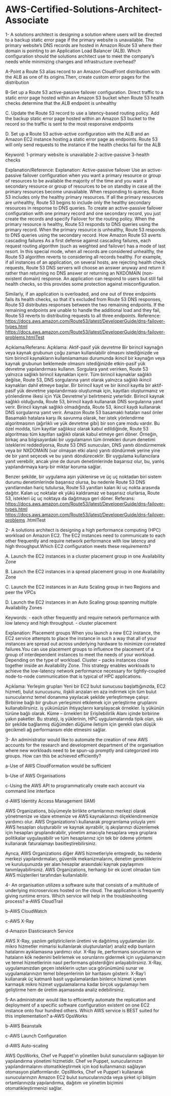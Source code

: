 # AWS-Certified-Solutions-Architect-Associate

1- A solutions architect is designing a solution where users will be directed to a backup static error page if the  primary website is unavailable. The primary website’s DNS records are hosted in Amazon Route 53 where  their domain is pointing to an Application Load Balancer (ALB).
Which configuration should the solutions architect use to meet the company’s needs while minimizing changes and infrastructure overhead?

A-Point a Route 53 alias record to an Amazon CloudFront distribution with the ALB as one of its origins.Then, create custom error pages for the distribution

B-Set up a Route 53 active-passive failover configuration. Direct traffic to a static error page hosted within an Amazon S3 bucket when Route 53 health checks determine that the ALB endpoint is unhealthy

C. Update the Route 53 record to use a latency-based routing policy. Add the backup static error page hosted within an Amazon S3 bucket to the record so the traffic is sent to the most responsive endpoints

D. Set up a Route 53 active-active configuration with the ALB and an Amazon EC2 instance hosting a static error page as endpoints. Route 53 will only send requests to the instance if the health checks fail for the ALB

Keyword: 1-primary website is unavailable
         2-active-passive
         3-health checks


Explanation/Reference:
Explanation:
Active-passive failover
Use an active-passive failover configuration when you want a primary resource or group of resources to be available the majority of the time and you want a secondary resource or group of resources to be on standby in case all the primary resources become unavailable. When responding to queries, Route 53 includes only the healthy primary resources. If all the primary resources are unhealthy, Route 53 begins to include only the healthy secondary resources in response to DNS queries.
To create an active-passive failover configuration with one primary record and one secondary record, you just create the records and specify Failover for the routing policy. When the primary resource is healthy, Route 53 responds to DNS queries using the primary record. When the primary resource is unhealthy, Route 53 responds to DNS queries using the secondary record.
How Amazon Route 53 averts cascading failures As a first defense against cascading failures, each request routing algorithm (such as weighted and failover) has a mode of last resort. In this special mode, when all records are considered unhealthy, the Route 53 algorithm reverts to considering all records healthy.
For example, if all instances of an application, on several hosts, are rejecting health check requests, Route 53 DNS servers will choose an answer anyway and return it rather than returning no DNS answer or returning an NXDOMAIN (non-existent domain) response. An application can respond to users but still fail health checks,
so this provides some protection against misconfiguration.

Similarly, if an application is overloaded, and one out of three endpoints fails its health checks, so that it's excluded from Route 53 DNS responses, Route 53 distributes responses between the two remaining endpoints. If the remaining endpoints are unable to handle the additional load and they fail, Route 53 reverts to distributing requests to all three endpoints.
Reference: https://docs.aws.amazon.com/Route53/latest/DeveloperGuide/dns-failover-types.html https://docs.aws.amazon.com/Route53/latest/DeveloperGuide/dns-failover-problems.htmlTest

Açıklama/Referans:
Açıklama:
Aktif-pasif yük devretme
Bir birincil kaynağın veya kaynak grubunun çoğu zaman kullanılabilir olmasını istediğinizde ve tüm birincil kaynakların kullanılamaması durumunda ikincil bir kaynağın veya kaynak grubunun beklemede olmasını istediğinizde etkin-pasif yük devretme yapılandırması kullanın. Sorgulara yanıt verirken, Route 53 yalnızca sağlıklı birincil kaynakları içerir. Tüm birincil kaynaklar sağlıklı değilse, Route 53, DNS sorgularına yanıt olarak yalnızca sağlıklı ikincil kaynakları dahil etmeye başlar.
Bir birincil kayıt ve bir ikincil kayıtla bir aktif-pasif yük devretme yapılandırması oluşturmak için, kayıtları oluşturmanız ve yönlendirme ilkesi için Yük Devretme'yi belirtmeniz yeterlidir. Birincil kaynak sağlıklı olduğunda, Route 53, birincil kaydı kullanarak DNS sorgularına yanıt verir. Birincil kaynak sağlıklı olmadığında, Route 53, ikincil kaydı kullanarak DNS sorgularına yanıt verir.
Amazon Route 53 basamaklı hataları nasıl önler Basamaklı hatalara karşı ilk savunma olarak, her istek yönlendirme algoritmasının (ağırlıklı ve yük devretme gibi) bir son çare modu vardır. Bu özel modda, tüm kayıtlar sağlıksız olarak kabul edildiğinde, Route 53 algoritması tüm kayıtları sağlıklı olarak kabul etmeye geri döner.
Örneğin, birkaç ana bilgisayardaki bir uygulamanın tüm örnekleri durum denetimi isteklerini reddediyorsa, Route 53 DNS sunucuları, DNS yanıtı döndürmemek veya bir NXDOMAIN (var olmayan etki alanı) yanıtı döndürmek yerine yine de bir yanıt seçecek ve bu yanıtı döndürecektir. Bir uygulama kullanıcılara yanıt verebilir, ancak yine de durum denetimlerinde başarısız olur, bu, yanlış yapılandırmaya karşı bir miktar koruma sağlar.

Benzer şekilde, bir uygulama aşırı yüklenirse ve üç uç noktadan biri sistem durumu denetimlerinde başarısız olursa, bu nedenle Route 53 DNS yanıtlarından hariç tutulursa, Route 53 yanıtları kalan iki uç nokta arasında dağıtır. Kalan uç noktalar ek yükü kaldıramaz ve başarısız olurlarsa, Route 53, istekleri üç uç noktaya da dağıtmaya geri döner.
Referans: https://docs.aws.amazon.com/Route53/latest/DeveloperGuide/dns-failover-types.html https://docs.aws.amazon.com/Route53/latest/DeveloperGuide/dns-failover-problems .htmlTest



2- A solutions architect is designing a high performance computing (HPC) workload on Amazon EC2. The EC2 instances need to communicate to each other frequently and require network performance with low latency and high throughput.Which EC2 configuration meets these requirements?

A. Launch the EC2 instances in a cluster placement group in one Availability Zone

B. Launch the EC2 instances in a spread placement group in one Availability Zone

C. Launch the EC2 instances in an Auto Scaling group in two Regions and peer the VPCs

D. Launch the EC2 instances in an Auto Scaling group spanning multiple Availability Zones

Keywords: - each other frequently and require network performance with low latency and high throughput.
          - cluster placement

Explanation:
Placement groups
When you launch a new EC2 instance, the EC2 service attempts to place the instance in such a way that all of your instances are spread out across underlying hardware to minimize correlated failures.You can use placement groups to influence the placement of a group of interdependent instances to meet the needs of your workload. Depending on the type of workload.
Cluster – packs instances close together inside an Availability Zone. This strategy enables workloads to achieve the low-latency network performance necessary for tightly-coupled node-to-node communication that is typical of HPC applications.

Açıklama:
Yerleşim grupları
Yeni bir EC2 bulut sunucusu başlattığınızda, EC2 hizmeti, bulut sunucusunu, ilişkili arızaları en aza indirmek için tüm bulut sunucularınız temel donanıma yayılacak şekilde yerleştirmeye çalışır. Birbirine bağlı bir grubun yerleşimini etkilemek için yerleştirme gruplarını kullanabilirsiniz. iş yükünüzün ihtiyaçlarını karşılayacak örnekler. İş yükünün türüne bağlı olarak.
Küme – örnekleri bir Erişilebilirlik Alanı içinde birbirine yakın paketler. Bu strateji, iş yüklerinin, HPC uygulamalarında tipik olan, sıkı bir şekilde bağlanmış düğümden düğüme iletişim için gerekli olan düşük gecikmeli ağ performansını elde etmesini sağlar.

3-  An administrator would like to automate the creation of new AWS accounts for the research and development department of the organisation where new workloads need to be spun-up promptly and categorized into groups. How can this be achieved efficiently?


a-Use of AWS CloudFormation would be sufficient

b-Use of AWS Organisations

c-Using the AWS API to programmatically create each account via command line interface

d-AWS Identity Access Management (IAM)

AWS Organizations, büyümeyle birlikte ortamlarınızı merkezi olarak yönetmenize ve idare etmenize ve AWS kaynaklarınızı ölçeklendirmenize yardımcı olur. AWS Organizations’ı kullanarak programlama yoluyla yeni AWS hesapları oluşturabilir ve kaynak ayırabilir, iş akışlarınızı düzenlemek için hesapları gruplandırabilir, yönetim amacıyla hesaplara veya gruplara politikalar uygulayabilir ve tüm hesaplarınız için tek bir ödeme yöntemi kullanarak faturalamayı basitleştirebilirsiniz.

Ayrıca, AWS Organizations diğer AWS hizmetleriyle entegredir, bu nedenle merkezi yapılandırmaları, güvenlik mekanizmalarını, denetim gerekliliklerini ve kuruluşunuzda yer alan hesaplar arasındaki kaynak paylaşımını tanımlayabilirsiniz. AWS Organizations, herhangi bir ek ücret olmadan tüm AWS müşterileri tarafından kullanılabilir.

4-  An organisation utilizes a software suite that consists of a multitude of underlying microservices hosted on the cloud. The application is frequently giving runtime errors. Which service will help in the troubleshooting process?
a-AWS CloudTrail

b-AWS CloudWatch

c-AWS X-Ray

d-Amazon Elasticsearch Service

AWS X-Ray, yazılım geliştiricilerin üretimi ve dağıtılmış uygulamaları (ör. mikro hizmetler mimarisi kullanılarak oluşturulanlar) analiz edip bunların hatalarını ayıklamasına yardımcı olur. X-Ray ile, performans sorunlarının ve hataların kök nedenini belirlemek ve sorunlarını gidermek için uygulamanızın ve temel hizmetlerinin nasıl performans gösterdiğini anlayabilirsiniz. X-Ray, uygulamanızdan geçen isteklerin uçtan uca görünümünü sunar ve uygulamalarınızın temel bileşenlerinin bir haritasını gösterir. X-Ray’i kullanarak üç katmanlı basit uygulamalardan binlerce hizmet içeren karmaşık mikro hizmet uygulamalarına kadar birçok uygulamayı hem geliştirme hem de üretim aşamasında analiz edebilirsiniz.

5-An administrator would like to efficiently automate the replication and deployment of a specific software configuration existent on one EC2 instance onto four hundred others. Which AWS service is BEST suited for this implementation?
a-AWS OpsWorks

b-AWS Beanstalk

c-AWS Launch Configuration

d-AWS Auto-scaling

AWS OpsWorks, Chef ve Puppet'ın yönetilen bulut sunucularını sağlayan bir yapılandırma yönetimi hizmetidir. Chef ve Puppet, sunucularınızın yapılandırmalarını otomatikleştirmek için kod kullanmanızı sağlayan otomasyon platformlarıdır. OpsWorks, Chef ve Puppet'ı kullanarak sunucularınızın Amazon EC2 bulut sunucularınızda veya şirket içi bilişim ortamlarınızda yapılandırma, dağıtım ve yönetim biçimini otomatikleştirmenizi sağlar.

